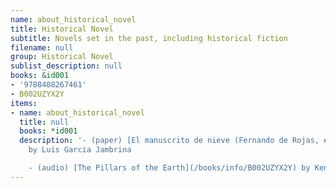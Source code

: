 ```yaml
---
name: about_historical_novel
title: Historical Novel
subtitle: Novels set in the past, including historical fiction
filename: null
group: Historical Novel
sublist_description: null
books: &id001
- '9788408267461'
- B002UZYX2Y
items:
- name: about_historical_novel
  title: null
  books: *id001
  description: '- (paper) [El manuscrito de nieve (Fernando de Rojas, #2)](/books/info/9788408267461)
    by Luis Garcia Jambrina

    - (audio) [The Pillars of the Earth](/books/info/B002UZYX2Y) by Ken Follett'
---
```


